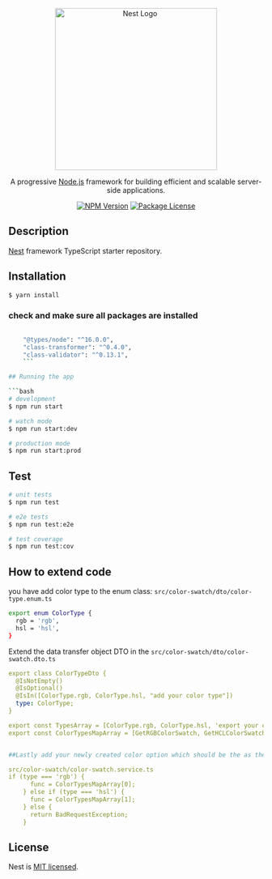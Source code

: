 <p align="center">
  <a href="http://nestjs.com/" target="blank"><img src="https://nestjs.com/img/logo_text.svg" width="320" alt="Nest Logo" /></a>
</p>

[circleci-image]: https://img.shields.io/circleci/build/github/nestjs/nest/master?token=abc123def456
[circleci-url]: https://circleci.com/gh/nestjs/nest

  <p align="center">A progressive <a href="http://nodejs.org" target="_blank">Node.js</a> framework for building efficient and scalable server-side applications.</p>
    <p align="center">
<a href="https://www.npmjs.com/~nestjscore" target="_blank"><img src="https://img.shields.io/npm/v/@nestjs/core.svg" alt="NPM Version" /></a>
<a href="https://www.npmjs.com/~nestjscore" target="_blank"><img src="https://img.shields.io/npm/l/@nestjs/core.svg" alt="Package License" /></a>

</p>

## Description

[Nest](https://github.com/nestjs/nest) framework TypeScript starter repository.

## Installation

```bash
$ yarn install
```

### check and make sure all packages are installed

````bash

    "@types/node": "^16.0.0",
    "class-transformer": "^0.4.0",
    "class-validator": "^0.13.1",
    ```

## Running the app

```bash
# development
$ npm run start

# watch mode
$ npm run start:dev

# production mode
$ npm run start:prod
````

## Test

```bash
# unit tests
$ npm run test

# e2e tests
$ npm run test:e2e

# test coverage
$ npm run test:cov
```

## How to extend code

you have add color type to the enum class: `src/color-swatch/dto/color-type.enum.ts`

```bash
export enum ColorType {
  rgb = 'rgb',
  hsl = 'hsl',
}
```

Extend the data transfer object DTO in the `src/color-swatch/dto/color-swatch.dto.ts`

```yml
export class ColorTypeDto {
  @IsNotEmpty()
  @IsOptional()
  @IsIn([ColorType.rgb, ColorType.hsl, "add your color type"])
  type: ColorType;
}

export const TypesArray = [ColorType.rgb, ColorType.hsl, 'export your color as part of the array'];
export const ColorTypesMapArray = [GetRGBColorSwatch, GetHCLColorSwatch, "Create your color function and add it the array"];


##Lastly add your newly created color option which should be the as the one used in the enum dto file

src/color-swatch/color-swatch.service.ts
if (type === 'rgb') {
      func = ColorTypesMapArray[0];
    } else if (type === 'hsl') {
      func = ColorTypesMapArray[1];
    } else {
      return BadRequestException;
    }
```

## License

Nest is [MIT licensed](LICENSE).

